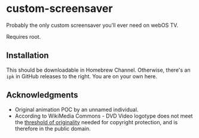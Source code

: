 custom-screensaver
==================

Probably the only custom screensaver you'll ever need on webOS TV.

Requires root.

Installation
------------
This should be downloadable in Homebrew Channel. Otherwise, there's an `ipk` in
GitHub releases to the right. You are on your own here.

Acknowledgments
---------------
- Original animation POC by an unnamed individual.
- According to WikiMedia Commons - DVD Video logotype does not meet the [threshold of originality](https://commons.wikimedia.org/wiki/Commons:Threshold_of_originality) needed for copyright protection, and is therefore in the public domain.
